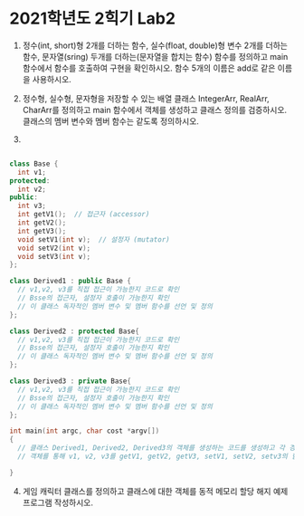 # 2021학년도 2힉기 Lab2

1. 정수(int, short)형 2개를 더하는 함수, 실수(float, double)형 변수 2개를 더하는 함수, 문자열(sring) 두개를 더하는(문자열을 합치는 함수) 함수를 정의하고 main함수에서 함수를 호출하여 구현을 확인하시오.    함수 5개의 이름은 add로 같은 이름을 사용하시오.

2. 정수형, 실수형, 문자형을 저장할 수 있는 배열 클래스 IntegerArr, RealArr, CharArr를 정의하고 main 함수에서 객체를 생성하고 클래스 정의를 검증하시오. 
   클래스의 멤버 변수와 멤버 함수는 같도록 정의하시오. 
   
3. 
```c++

class Base {
  int v1;
protected:
  int v2;
public:
  int v3;
  int getV1();  // 접근자 (accessor)
  int getV2();
  int getV3();
  void setV1(int v);  // 설정자 (mutator)
  void setV2(int v);
  void setV3(int v);
};

class Derived1 : public Base {
  // v1,v2, v3를 직접 접근이 가능한지 코드로 확인
  // Bsse의 접근자, 설정자 호출이 가능한지 확인
  // 이 클래스 독자적인 멤버 변수 및 멤버 함수를 선언 및 정의   
};

class Derived2 : protected Base{
  // v1,v2, v3를 직접 접근이 가능한지 코드로 확인
  // Bsse의 접근자, 설정자 호출이 가능한지 확인
  // 이 클래스 독자적인 멤버 변수 및 멤버 함수를 선언 및 정의   
};

class Derived3 : private Base{
  // v1,v2, v3를 직접 접근이 가능한지 코드로 확인
  // Bsse의 접근자, 설정자 호출이 가능한지 확인
  // 이 클래스 독자적인 멤버 변수 및 멤버 함수를 선언 및 정의     
};

int main(int argc, char cost *argv[]) 
{
  // 클래스 Derived1, Derived2, Derived3의 객체를 생성하는 코드를 생성하고 각 경우 객체가 생성되는지 확인 
  // 객체를 통해 v1, v2, v3를 getV1, getV2, getV3, setV1, setV2, setv3의 함수를 통해서 접근이 가능한지 확인 하시오.  

}
```
4. 게임 캐릭터 클래스를 정의하고 클래스에 대한 객체를 동적 메모리 할당 해지 예제 프로그램 작성하시오.

